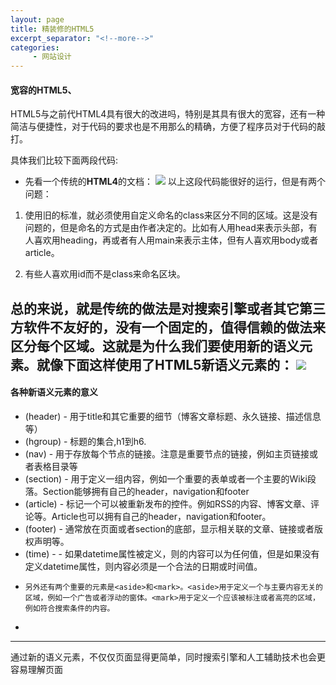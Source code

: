 ```yaml
---
layout: page
title: 精装修的HTML5
excerpt_separator: "<!--more-->"
categories:
     - 网站设计
---
```

#### 宽容的HTML5、
HTML5与之前代HTML4具有很大的改进吗，特别是其具有很大的宽容，还有一种简洁与便捷性，对于代码的要求也是不用那么的精确，方便了程序员对于代码的敲打。
<!--more-->               具体我们比较下面两段代码:
- 先看一个传统的**HTML4**的文档：
 ![](https://upload-images.jianshu.io/upload_images/15405979-a9580104bc1cd941.jpg?imageMogr2/auto-orient/strip%7CimageView2/2/w/814/format/webp)
以上这段代码能很好的运行，但是有两个问题：

1) 使用旧的标准，就必须使用自定义命名的class来区分不同的区域。这是没有问题的，但是命名的方式是由作者决定的。比如有人用head来表示头部，有人喜欢用heading，再或者有人用main来表示主体，但有人喜欢用body或者article。

2) 有些人喜欢用id而不是class来命名区块。

总的来说，就是传统的做法是对搜索引擎或者其它第三方软件不友好的，没有一个固定的，值得信赖的做法来区分每个区域。这就是为什么我们要使用新的语义元素。就像下面这样使用了**HTML5**新语义元素的：
![](https://upload-images.jianshu.io/upload_images/15405979-230331f6e9ac9ea9.jpg?imageMogr2/auto-orient/strip%7CimageView2/2/w/882/format/webp)
---
#### 各种新语义元素的意义
-  (header) - 用于title和其它重要的细节（博客文章标题、永久链接、描述信息等）
-   (hgroup) - 标题的集合,h1到h6.
-    (nav) - 用于存放每个节点的链接。注意是重要节点的链接，例如主页链接或者表格目录等
-    (section) - 用于定义一组内容，例如一个重要的表单或者一个主要的Wiki段落。Section能够拥有自己的header，navigation和footer
-    (article) - 标记一个可以被重新发布的控件。例如RSS的内容、博客文章、评论等。Article也可以拥有自己的header，navigation和footer。
-    (footer) - 通常放在页面或者section的底部，显示相关联的文章、链接或者版权声明等。
-    (time)
-<time datetime="2012-05-01T12:30+00:00"> - 如果datetime属性被定义，则<time>的内容可以为任何值，但是如果没有定义datetime属性，则<time>内容必须是一个合法的日期或时间值。
-     另外还有两个重要的元素是<aside>和<mark>。<aside>用于定义一个与主要内容无关的区域，例如一个广告或者浮动的窗体。<mark>用于定义一个应该被标注或者高亮的区域，例如符合搜索条件的内容。
-     

---
通过新的语义元素，不仅仅页面显得更简单，同时搜索引擎和人工辅助技术也会更容易理解页面